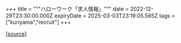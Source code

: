 +++
title = """ハローワーク「求人情報」"""
date = 2022-12-29T23:30:00.000Z
expiryDate = 2025-03-03T23:19:05.565Z
tags = ["kuriyama","recruit"]
+++


[[source]](https://www.town.kuriyama.hokkaido.jp/soshiki/51/20382.html)
